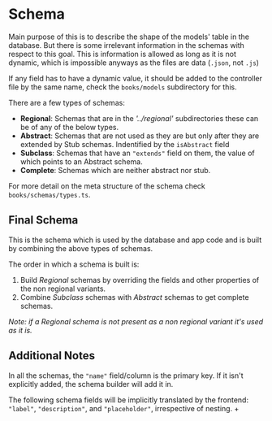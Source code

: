 # Schema

Main purpose of this is to describe the shape of the models' table in the
database. But there is some irrelevant information in the schemas with
respect to this goal. This is information is allowed as long as it is not
dynamic, which is impossible anyways as the files are data (`.json`, not `.js`)

If any field has to have a dynamic value, it should be added to the controller
file by the same name, check the `books/models` subdirectory for this.

There are a few types of schemas:

- **Regional**: Schemas that are in the _'../regional'_ subdirectories
  these can be of any of the below types.
- **Abstract**: Schemas that are not used as they are but only after they are
  extended by Stub schemas. Indentified by the `isAbstract` field
- **Subclass**: Schemas that have an `"extends"` field on them, the value of which
  points to an Abstract schema.
- **Complete**: Schemas which are neither abstract nor stub.

For more detail on the meta structure of the schema check `books/schemas/types.ts`.

## Final Schema

This is the schema which is used by the database and app code and is built by
combining the above types of schemas.

The order in which a schema is built is:

1. Build _Regional_ schemas by overriding the fields and other properties of the
   non regional variants.
2. Combine _Subclass_ schemas with _Abstract_ schemas to get complete schemas.

_Note: if a Regional schema is not present as a non regional
variant it's used as it is._

## Additional Notes

In all the schemas, the `"name"` field/column is the primary key. If it isn't
explicitly added, the schema builder will add it in.

The following schema fields will be implicitly translated by the frontend:
`"label"`, `"description"`, and `"placeholder"`, irrespective of nesting.
+